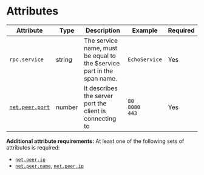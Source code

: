 # Attributes

<!-- semconv grpc.client(full) -->
| Attribute  | Type | Description  | Example  | Required |
|---|---|---|---|---|
| `rpc.service` | string | The service name, must be equal to the $service part in the span name. | `EchoService` | Yes |
| [`net.peer.port`](input_general.md) | number | It describes the server port the client is connecting to | `80`<br>`8080`<br>`443` | Yes |

**Additional attribute requirements:** At least one of the following sets of attributes is required:

* [`net.peer.ip`](input_general.md)
* [`net.peer.name`](input_general.md), [`net.peer.ip`](input_general.md)
<!-- endsemconv -->
